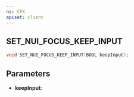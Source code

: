 ```yaml
---
ns: CFX
apiset: client
---
```

## SET_NUI_FOCUS_KEEP_INPUT

```c
void SET_NUI_FOCUS_KEEP_INPUT(BOOL keepInput);
```


## Parameters
* **keepInput**: 
